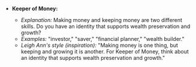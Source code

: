 - **Keeper of Money:**

  - *Explanation:* Making money and keeping money are two different skills. Do you have an identity that supports wealth preservation and growth?
  - *Examples:* "investor," "saver," "financial planner," "wealth builder."
  - *Leigh Ann's style (inspiration):* "Making money is one thing, but keeping and growing it is another. For Keeper of Money, think about an identity that supports wealth preservation and growth."